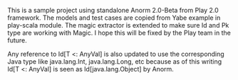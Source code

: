 This is a sample project using standalone Anorm 2.0-Beta from Play 2.0 framework. The models and test cases are copied from Yabe example in play-scala module. The magic extractor is extended to make sure Id and Pk type are working with Magic. I hope this will be fixed by the Play team in the future. 

Any reference to Id[T <: AnyVal] is also updated to use the corresponding Java type like java.lang.Int, java.lang.Long, etc because as of this writing Id[T <: AnyVal] is seen as Id[java.lang.Object] by Anorm.
